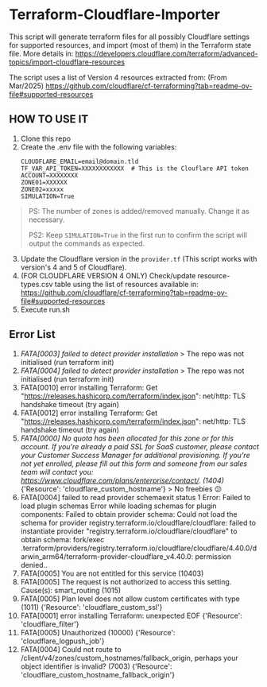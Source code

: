 # Terraform-Cloudflare-Importer

This script will generate terraform files for all possibly Cloudflare
settings for supported resources, and import (most of them) in the Terraform
state file. More details in:
https://developers.cloudflare.com/terraform/advanced-topics/import-cloudflare-resources

The script uses a list of Version 4 resources extracted from: (From Mar/2025)
https://github.com/cloudflare/cf-terraforming?tab=readme-ov-file#supported-resources

## HOW TO USE IT

1. Clone this repo
2. Create the .env file with the following variables:
   ```
   CLOUDFLARE_EMAIL=email@domain.tld
   TF_VAR_API_TOKEN=XXXXXXXXXXXX  # This is the Clouflare API token
   ACCOUNT=XXXXXXXX
   ZONE01=XXXXXX
   ZONE02=xxxxx
   SIMULATION=True
   ```

> PS: The number of zones is added/removed manually. Change it as necessary.
>
> PS2: Keep `SIMULATION=True` in the first run to confirm the script will output the commands as expected.

3. Update the Cloudflare version in the `provider.tf` (This script works with version's 4 and 5 of Cloudflare).
4. (FOR CLOUDFLARE VERSION 4 ONLY) Check/update resource-types.csv table using the list of resources available in:
   https://github.com/cloudflare/cf-terraforming?tab=readme-ov-file#supported-resources
5. Execute run.sh

## Error List

1. *FATA[0003] failed to detect provider installation* > The repo was not initialised (run terraform init)
2. *FATA[0004] failed to detect provider installation* > The repo was not initialised (run terraform init)
3. FATA[0010] error installing Terraform: Get "https://releases.hashicorp.com/terraform/index.json": net/http: TLS handshake timeout (try again)
4. FATA[0012] error installing Terraform: Get "https://releases.hashicorp.com/terraform/index.json": net/http: TLS handshake timeout (try again)
5. *FATA[0000] No quota has been allocated for this zone or for this account. If you're already a paid SSL for SaaS customer, please contact your Customer Success Manager for additional provisioning. If you're not yet enrolled, please fill out this form and someone from our sales team will contact you: https://www.cloudflare.com/plans/enterprise/contact/. (1404)* {'Resource': 'cloudflare_custom_hostname'} > No freebies 😕
6. FATA[0004] failed to read provider schemaexit status 1
Error: Failed to load plugin schemas
Error while loading schemas for plugin components: Failed to obtain provider
schema: Could not load the schema for provider
registry.terraform.io/cloudflare/cloudflare: failed to instantiate provider
"registry.terraform.io/cloudflare/cloudflare" to obtain schema: fork/exec
.terraform/providers/registry.terraform.io/cloudflare/cloudflare/4.40.0/darwin_arm64/terraform-provider-cloudflare_v4.40.0:
permission denied..
7. FATA[0005] You are not entitled for this service (10403)
8. FATA[0005] The request is not authorized to access this setting. Cause(s): smart_routing (1015)
9. FATA[0005] Plan level does not allow custom certificates with type  (1011) {'Resource': 'cloudflare_custom_ssl'}
10. FATA[0001] error installing Terraform: unexpected EOF {'Resource': 'cloudflare_filter'}
11. FATA[0005] Unauthorized (10000) {'Resource': 'cloudflare_logpush_job'}
12. FATA[0004] Could not route to /client/v4/zones/custom_hostnames/fallback_origin, perhaps your object identifier is invalid? (7003) {'Resource': 'cloudflare_custom_hostname_fallback_origin'}


